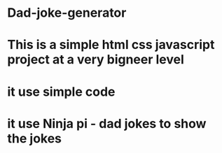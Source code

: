 # Dad-joke-generator
# This is a simple html css javascript project at a very bigneer level
# it use simple code
# it use Ninja pi -  dad jokes to show the jokes
